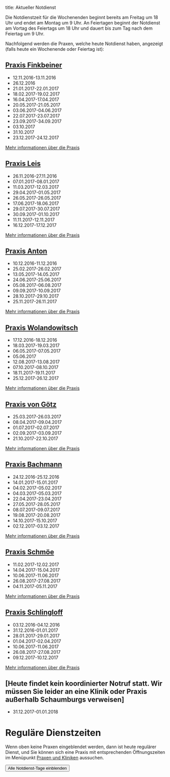 title: Aktueller Notdienst

Die Notdienstzeit für die Wochenenden beginnt bereits am Freitag um 18 Uhr und endet am Montag um 9 Uhr.
An Feiertagen beginnt der Notdienst am Vortag des Feiertags um 18 Uhr und dauert bis zum Tag nach dem Feiertag um 9 Uhr.

Nachfolgend werden die Praxen, welche heute Notdienst haben, angezeigt (falls heute ein Wochenende oder Feiertag ist):

<!-- Anleitung: In Klammern nach der Praxis-Überschrift eine Komma-getrennte Liste der Daten oder Datumsbereiche.
Ein Datum wird in der Form TT.MM.JJJJ angegeben und ein Datumsberiehc als TT.MM.JJJJ-TT.MM.JJJJ
Automatisch wird der Notdienst einen Tag vorher und einen Tag nachher noch angezeigt. -->


[Praxis Finkbeiner](tieraerzte/finkbeiner.html)
-----------------------------------------------------------

- 12.11.2016-13.11.2016
- 26.12.2016
- 21.01.2017-22.01.2017 
- 18.02.2017-19.02.2017
- 16.04.2017-17.04.2017 
- 20.05.2017-21.05.2017
- 03.06.2017-04.06.2017
- 22.07.2017-23.07.2017
- 23.09.2017-34.09.2017
- 03.10.2017
- 31.10.2017
- 23.12.2017-24.12.2017

[Mehr informationen über die Praxis](tieraerzte/finkbeiner.html)



[Praxis Leis](tieraerzte/leis.html)
-------------------------------------------------------------

- 26.11.2016-27.11.2016
- 07.01.2017-08.01.2017
- 11.03.2017-12.03.2017
- 29.04.2017-01.05.2017
- 26.05.2017-26.05.2017
- 17.06.2017-18.06.2017
- 29.07.2017-30.07.2017
- 30.09.2017-01.10.2017
- 11.11.2017-12.11.2017
- 16.12.2017-17.12.2017


[Mehr informationen über die Praxis](tieraerzte/leis.html)


[Praxis Anton](tieraerzte/anton.html)
-------------------------------------------------------------

- 10.12.2016-11.12.2016
- 25.02.2017-26.02.2017
- 13.05.2017-14.05.2017
- 24.06.2017-25.06.2017
- 05.08.2017-06.08.2017
- 09.09.2017-10.09.2017
- 28.10.2017-29.10.2017
- 25.11.2017-26.11.2017

[Mehr informationen über die Praxis](tieraerzte/anton.html)


[Praxis Wolandowitsch](tieraerzte/wolandowitsch.html)
-------------------------------------------------------------

- 17.12.2016-18.12.2016
- 18.03.2017-19.03.2017
- 06.05.2017-07.05.2017
- 05.06.2017
- 12.08.2017-13.08.2017
- 07.10.2017-08.10.2017
- 18.11.2017-19.11.2017
- 25.12.2017-26.12.2017

[Mehr informationen über die Praxis](tieraerzte/wolandowitsch.html)


[Praxis von Götz](tieraerzte/von-goetz.html)
-------------------------------------------------------------

- 25.03.2017-26.03.2017
- 08.04.2017-09.04.2017
- 01.07.2017-02.07.2017
- 02.09.2017-03.09.2017
- 21.10.2017-22.10.2017


[Mehr informationen über die Praxis](tieraerzte/von-goetz.html)


[Praxis Bachmann](tieraerzte/bachmann.html)
-------------------------------------------------------------

- 24.12.2016-25.12.2016
- 14.01.2017-15.01.2017
- 04.02.2017-05.02.2017
- 04.03.2017-05.03.2017
- 22.04.2017-23.04.2017
- 27.05.2017-28.05.2017
- 08.07.2017-09.07.2017
- 19.08.2017-20.08.2017
- 14.10.2017-15.10.2017
- 02.12.2017-03.12.2017

[Mehr informationen über die Praxis](tieraerzte/bachmann.html)


[Praxis Schmöe](tieraerzte/schmoe.html)
-------------------------------------------------------------
- 11.02.2017-12.02.2017
- 14.04.2017-15.04.2017
- 10.06.2017-11.06.2017
- 26.08.2017-27.08.2017
- 04.11.2017-05.11.2017

[Mehr informationen über die Praxis](tieraerzte/schmoe.html)


[Praxis Schlingloff](tieraerzte/schlingloff.html)
-------------------------------------------------------------

- 03.12.2016-04.12.2016
- 31.12.2016-01.01.2017
- 28.01.2017-29.01.2017
- 01.04.2017-02.04.2017
- 10.06.2017-11.06.2017
- 26.08.2017-27.08.2017
- 09.12.2017-10.12.2017

[Mehr informationen über die Praxis](tieraerzte/schlingloff.html)


[Heute findet kein koordinierter Notruf statt. Wir müssen Sie leider an eine Klinik oder Praxis außerhalb Schaumburgs verweisen]
------------------------------------------------------------ 

- 31.12.2017-01.01.2018

Reguläre Dienstzeiten
===================================

Wenn oben keine Praxen eingeblendet werden, dann ist heute regulärer Dienst, und Sie können sich eine Praxis mit entsprechenden Öffnungszeiten im Menüpunkt [Praxen und Kliniken](tieraerzte.html) aussuchen.



<button id="toggle_notdienst" type="button" onclick="toggle_visibility();" class="btn btn-info btn-lg btn-block" data-toggle-text="Alle Notdienst-Tage ausblenden" autocomplete="off">Alle Notdienst-Tage einblenden</button>



<!--              ACHTUNG, AB HIER NICHT MODIFIZIEREN!

Es sei denn, Sie wissen was Sie tun :-)

Der nachfolgende JavaScript-Code wird nach dem Laden dieser Seite auf dem
Computer des Nutzers ausgeführt und zeigt den jeweils gültigen Notdienst an
und versteckt die restlichen Inhalte, wenn das Datum nicht passt.
Die Zeiträume werden in Klammern in den Überschriften der ersten beiden
Stufen angegeben (also z.B. `# Überschrift (23.04.2014, 01.05.2014)`).
Mehrere Datumsangaben werden durch Komma getrennt. Es ist auch möglich
Zeiträume anzugeben, wobei ein Bindestrich das Start- vom End-Datum
abgrenzt. Beispiel `# Überschrift (23.04.2014 - 25.04.2014)`.

(C) 2014, Samuel John (www.samueljohn.de)
Released under MIT license.
-->

<script src="moment.js"></script>
<script>

// Find html nodes on the same level after `elem`, up to but excluding the
// next element in the array `stop_tags`
function siblings_up_to (elem, stop_tags) {
    var content = [];
    do {
        content.push(elem);
        elem = elem.nextElementSibling;
    } while (elem && stop_tags.indexOf(elem.tagName) < 0);
    return content;
}

function parse_date (text) {
    return moment(text, ["DD.MM.YYYY", "DD. MMM YYYY"], "de");
}

// Return a list of pairs of moment.js objects `[ ...,[start, end],...]`
function extract_dates (text) {
    // list to hold the dates
    var dates = [];
    // regular expression to extract the text in the last pair of brackets
    var find_text_in_last_brackets_regex = /^(.*)$/gm;
    var text_in_last_brackets = find_text_in_last_brackets_regex.exec(text);
    // console.log("regex matching: ", text_in_last_brackets);
    if (text_in_last_brackets && text_in_last_brackets.length > 1) {
        // if match, split out possible multiple dates seperated by `,`
        var date_ranges = text_in_last_brackets[1].split(',');
        // console.log("date_ranges: ", date_ranges);
        date_ranges.forEach(
            function (one_date_range_text) {
                var from_to = one_date_range_text.split('-');
                // console.log("from,to (array of string): ", from_to);
                if (from_to.length > 2) {
                    console.warn("Warning: More than two '-' found in date range.");
                    return;
                }
                // try to parse start...
                var start = parse_date(from_to[0]);
                var end = start.clone();
                if (start.isValid) {
                    // console.log("...start is valid: ", from_to[0]);
                    end.add('d', 1);  // set end to +24h later than start
                }
                // Check if there is a stop-date
                if (from_to.length > 1) {
                    // console.log("Stop-date given: ", from_to[1]);
                    end = parse_date(from_to[1]);
                    end.add('d', 1);  // so that 01.02.2014 - 02.02.2014 includes 02.02
                }
                // console.log("Parsed date from ", start, " to (+ 1d) ", end);
                dates.push([start, end]);
            }
        )
    }
    return dates;
}

function now_in_date_ranges ( date_ranges, duration_before, duration_after ) {
    var i = 0;
    for (; i < date_ranges.length; i++) {
        var date = date_ranges[i];
        if (date.length <= 0) {
            console.error("Could not extract dates for " + heading);
            return;
        }
        var start = date[0];
        var end = date[1];
        var now = moment();
        // console.log("start " + start._d);
        // console.log("now " + now._d);
        // console.log("end " + end._d);
        if (now >= start.subtract(duration_before) && now <= end.add(duration_after)) {
            console.log("☑ " + now.format('DD.MM.YYYY') + " is in date range: "
                        + date[0].subtract(duration_before).format('DD.MM.YYYY')
                        + " - "
                        + date[1].add(duration_after).format('DD.MM.YYYY'));
            return true; // don't hide this, let it stay visible
        } else {
            console.log("☐ " + now.format('DD.MM.YYYY'), " is NOT in date range: "
                        + date[0].subtract(duration_before).format('DD.MM.YYYY')
                        + " - "
                        + date[1].add(duration_after).format('DD.MM.YYYY'));
        }
    }
    return false;
}

// Search for h2 headings and hide them (with all the siblings) unless the
// current date (now) is in any of the given ranges (in brackest after the heading) or
// `before_now` long earlier than `now`.
function seek_and_hide () {
    // Not only show at beginning of first day but this long before already
    var duration_before = moment.duration(1, 'days');
    var duration_after  = moment.duration(1, 'days');
    var h2_headings = document.getElementById("content").getElementsByTagName("H2");
    console.log("seek and hide...");
    console.log("found " + h2_headings.length + " h2 headings.");
    var i = 0;
    for (; i < h2_headings.length; i++) {
        console.log("----------------- ", i );
        var heading = h2_headings[i];
        console.log("Processing " + heading.textContent);
        var follow = heading.nextElementSibling;
        var date_ranges_txt = "";
        if (follow && follow.tagName == "UL") {
            console.log("UL list after heading.");
            var lis = follow.children;
            var j = 0;
            for (; j < lis.length; j++) {
                date_ranges_txt += lis[j].textContent + ", ";
                if (! now_in_date_ranges(extract_dates(lis[j].textContent), duration_before, duration_after)) {
                    // hide
                    lis[j].display_orig = lis[j].style.display;
                    lis[j].style.display = "none";
                    lis[j].classList.add("hidden_notdienst");
                } else {
                    // show this h2
                    console.log("match found!");
                }
            }
            if( ! now_in_date_ranges(extract_dates(date_ranges_txt), duration_before, duration_after)) {
                siblings_up_to(heading, ["H2", "H1"]).forEach( function (el) {
                    el.display_orig = el.style.display;
                    el.style.display = "none";
                    el.classList.add("hidden_notdienst");
                });
                heading.classList.add("seek_and_hide");
            }
        }
        console.log("done. ", i);
    }
}

function toggle_visibility() {
    console.log("toggle_visibility");
    var hidden_elements = document.getElementsByClassName("hidden_notdienst");
    console.log(hidden_elements.length + " hidden elements...");
    var i = 0;
    for (; i < hidden_elements.length; i++) {
        console.log(hidden_elements[i] + " style = " + hidden_elements[i].style.display)
        if (hidden_elements[i].style.display == "none") {
            console.log(hidden_elements[i].display_orig);
            hidden_elements[i].style.display = hidden_elements[i].display_orig;
        } else {
            hidden_elements[i].style.display = "none";
        }
    }
}

// run this shit
seek_and_hide();
</script>
